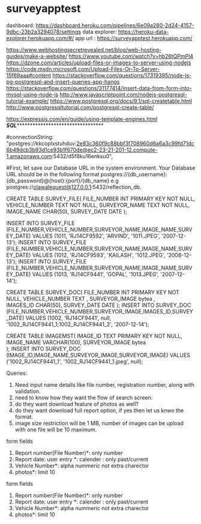 # surveyapptest
dashboard: https://dashboard.heroku.com/pipelines/6e09a280-2d24-4157-9dbc-23b2a3294078/settings
data explorer: https://heroku-data-explorer.herokuapp.com/#/
app url : https://surveyapptest.herokuapp.com/

https://www.webhostingsecretrevealed.net/blog/web-hosting-guides/make-a-website/
https://www.youtube.com/watch?v=hb26tQPmPl4
https://dzone.com/articles/upload-files-or-images-to-server-using-nodejs
https://code.msdn.microsoft.com/Upload-Files-Or-To-Server-15f69aaa#content
https://stackoverflow.com/questions/17319395/node-js-pg-postgresql-and-insert-queries-app-hangs
https://stackoverflow.com/questions/31177414/insert-data-from-form-into-mysql-using-node-js
http://www.javascriptpoint.com/nodejs-postgresql-tutorial-example/
https://www.postgresql.org/docs/9.1/sql-createtable.html
http://www.postgresqltutorial.com/postgresql-create-table/

https://expressjs.com/en/guide/using-template-engines.html
***********************SQL********************************************************


#connectionString: "postgres://kkcoplxstuhduv:2e83c360f9c88bbf3f708960d6a6a3c99fd71dc6b49dcb3b93d1ce93b1f670de@ec2-23-21-201-12.compute-1.amazonaws.com:5432/d5f8ku16enksu0",
    

#First, let save our Database URL in the system environment. Your Database URL should be in the following format
postgres://{db_username}:{db_password}@{host}:{port}/{db_name}
e.g postgres://olawalequest@127.0.0.1:5432/reflection_db.

CREATE TABLE SURVEY_FILE(
   FILE_NUMBER INT PRIMARY KEY     NOT NULL,
   VEHICLE_NUMBER           TEXT    NOT NULL,
   SURVEYOR_NAME            TEXT     NOT NULL,
   IMAGE_NAME        CHAR(50),
   SURVEY_DATE         DATE
);

INSERT INTO SURVEY_FILE (FILE_NUMBER,VEHICLE_NUMBER,SURVEYOR_NAME,IMAGE_NAME,SURVEY_DATE) VALUES (1011, 'RJ14CF9592', 'ARVIND', '1011.JPEG', '2007-12-13');
INSERT INTO SURVEY_FILE (FILE_NUMBER,VEHICLE_NUMBER,SURVEYOR_NAME,IMAGE_NAME,SURVEY_DATE) VALUES (1012, 'RJ14CF9593', 'KAILASH', '1012.JPEG', '2008-12-13');
INSERT INTO SURVEY_FILE (FILE_NUMBER,VEHICLE_NUMBER,SURVEYOR_NAME,IMAGE_NAME,SURVEY_DATE) VALUES (1013, 'RJ14CF9441', 'GOPAL', '1013.JPEG', '2007-12-14');


CREATE TABLE SURVEY_DOC(
   FILE_NUMBER INT PRIMARY KEY     NOT NULL,
   VEHICLE_NUMBER           TEXT   ,
   SURVEYOR_IMAGE            bytea ,    
   IMAGES_ID        CHAR(50),
   SURVEY_DATE         DATE
);
INSERT INTO SURVEY_DOC (FILE_NUMBER,VEHICLE_NUMBER,SURVEYOR_IMAGE,IMAGES_ID,SURVEY_DATE) VALUES (1002, 'RJ14CF9441', null, '1002_RJ14CF9441_1;1002_RJ14CF9441_2', '2007-12-14');

CREATE TABLE IMAGEMST(
   IMAGE_ID TEXT PRIMARY KEY     NOT NULL,
   IMAGE_NAME        VARCHAR(100),
   SURVEYOR_IMAGE            bytea   
);
INSERT INTO SURVEY_DOC (IMAGE_ID,IMAGE_NAME,SURVEYOR_IMAGE,SURVEYOR_IMAGE) VALUES ('1002_RJ14CF9441_1', '1002_RJ14CF9441_1.jpeg', null);


Queries:
1) Need input name details like file number, registration number, along with validation.
2) need to know how they want the flow of search screen.
3) do they want download feature of photos as well?
4) do they want download full report option, if yes then let us knwo the format.
5) image size restriction will be 1 MB, number of images can be upload with one file will be 10 maximum.

form fields
1. Report number(File Number)*: only number
2. Report date: user entry *: calender : only past/current
3. Vehicle Number*: alpha nummeric not extra charector
4. photos*: limit 10

form fields
1. Report number(File Number)*: only number
2. Report date: user entry *: calender : only past/current
3. Vehicle Number*: alpha nummeric not extra charector
4. photos*: limit 10

